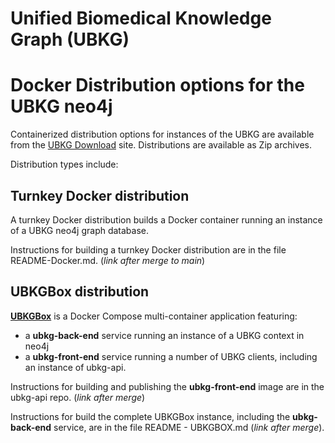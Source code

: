 # Unified Biomedical Knowledge Graph (UBKG) 
# Docker Distribution options for the UBKG neo4j

Containerized distribution options for instances of the UBKG are
available from the [UBKG Download](https://ubkg-downloads.xconsortia.org/) site.
Distributions are available as Zip archives.

Distribution types include:
## Turnkey Docker distribution

A turnkey Docker distribution builds a Docker container running an instance of a UBKG neo4j graph database.

Instructions for building a turnkey Docker distribution are in the file README-Docker.md. (_link after merge to main_)

## UBKGBox distribution

**[UBKGBox](https://github.com/x-atlas-consortia/ubkg-box)** is a Docker Compose
multi-container application featuring:
- a **ubkg-back-end** service running an instance of a UBKG context in neo4j
- a **ubkg-front-end** service running a number of UBKG clients, including an instance of ubkg-api.

Instructions for building and publishing the **ubkg-front-end** image are in the ubkg-api repo. (_link after merge_)

Instructions for build the complete UBKGBox instance, including the **ubkg-back-end** service, are in the file 
README - UBKGBOX.md (_link after merge_).